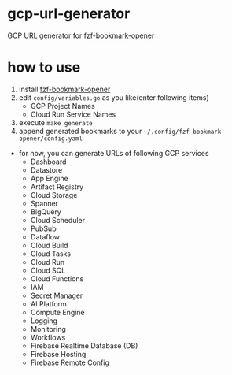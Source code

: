 # gcp-url-generator
GCP URL generator for [fzf-bookmark-opener](https://github.com/kyu08/fzf-bookmark-opener)

# how to use
1. install [fzf-bookmark-opener](https://github.com/kyu08/fzf-bookmark-opener)
1. edit `config/variables.go` as you like(enter following items)
    - GCP Project Names
    - Cloud Run Service Names
1. execute `make generate`
1. append generated bookmarks to your `~/.config/fzf-bookmark-opener/config.yaml`

- for now, you can generate URLs of following GCP services
  - Dashboard
  - Datastore
  - App Engine
  - Artifact Registry
  - Cloud Storage
  - Spanner
  - BigQuery
  - Cloud Scheduler
  - PubSub
  - Dataflow
  - Cloud Build
  - Cloud Tasks
  - Cloud Run
  - Cloud SQL
  - Cloud Functions
  - IAM
  - Secret Manager
  - AI Platform
  - Compute Engine
  - Logging
  - Monitoring
  - Workflows
  - Firebase Realtime Database (DB)
  - Firebase Hosting
  - Firebase Remote Config

